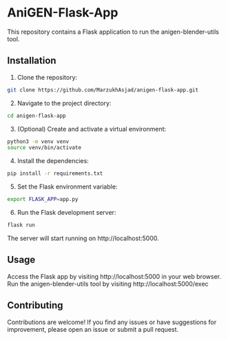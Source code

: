 # AniGEN-Flask-App
This repository contains a Flask application to run the anigen-blender-utils tool.

## Installation
1. Clone the repository:

```bash
git clone https://github.com/MarzukhAsjad/anigen-flask-app.git
```
2. Navigate to the project directory:

```bash
cd anigen-flask-app
```
3. (Optional) Create and activate a virtual environment:

```bash
python3 -m venv venv
source venv/bin/activate
```
4. Install the dependencies:

```bash
pip install -r requirements.txt
```
5. Set the Flask environment variable:

```bash
export FLASK_APP=app.py
```
6. Run the Flask development server:

```bash
flask run
```

The server will start running on http://localhost:5000.

## Usage
Access the Flask app by visiting http://localhost:5000 in your web browser. Run the anigen-blender-utils tool by visiting http://localhost:5000/exec

## Contributing
Contributions are welcome! If you find any issues or have suggestions for improvement, please open an issue or submit a pull request.
